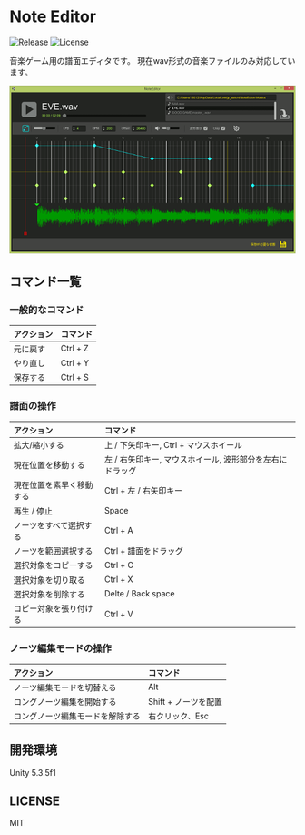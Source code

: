# Note Editor
[![Release](https://img.shields.io/github/release/setchi/NoteEditor.svg?style=flat-square)](https://github.com/setchi/NoteEditor/releases/latest)
[![License](https://img.shields.io/github/license/setchi/NoteEditor.svg?style=flat-square)](LICENSE)

音楽ゲーム用の譜面エディタです。
現在wav形式の音楽ファイルのみ対応しています。

![screenshot](screenshot.png)

## コマンド一覧
### 一般的なコマンド
| アクション | コマンド |
|:-----------|:------------|
| 元に戻す     |   Ctrl + Z    |
| やり直し     |   Ctrl + Y    |
| 保存する     |   Ctrl + S    |

### 譜面の操作
| アクション | コマンド |
|:-----------|:------------|
| 拡大/縮小する | 上 / 下矢印キー, Ctrl + マウスホイール |
| 現在位置を移動する | 左 / 右矢印キー, マウスホイール, 波形部分を左右にドラッグ |
| 現在位置を素早く移動する | Ctrl + 左 / 右矢印キー |
| 再生 / 停止 | Space |
| ノーツをすべて選択する | Ctrl + A |
| ノーツを範囲選択する    |     Ctrl + 譜面をドラッグ   |
| 選択対象をコピーする    |    Ctrl + C     |
| 選択対象を切り取る     |   Ctrl + X    |
| 選択対象を削除する | Delte / Back space |
| コピー対象を張り付ける       |     Ctrl + V     |

### ノーツ編集モードの操作
| アクション | コマンド |
|:-----------|:------------|
| ノーツ編集モードを切替える | Alt |
| ロングノーツ編集を開始する      |      Shift + ノーツを配置    |
| ロングノーツ編集モードを解除する      |   右クリック、Esc    |

## 開発環境
Unity 5.3.5f1

## LICENSE
MIT
